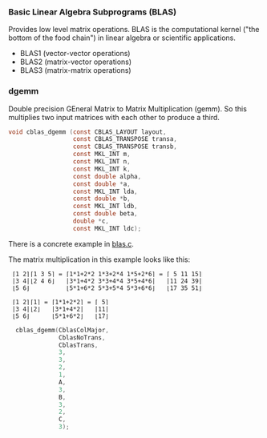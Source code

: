 ### Basic Linear Algebra Subprograms (BLAS)
Provides low level matrix operations.
BLAS is the computational kernel ("the bottom of the food chain") in linear
algebra or scientific applications. 

* BLAS1 (vector-vector operations)
* BLAS2 (matrix-vector operations)
* BLAS3 (matrix-matrix operations)


### dgemm
Double precision GEneral Matrix to Matrix Multiplication (gemm).
So this multiplies two input matrices with each other to produce a third.

```c
void cblas_dgemm (const CBLAS_LAYOUT layout,
                  const CBLAS_TRANSPOSE transa,
                  const CBLAS_TRANSPOSE transb,
                  const MKL_INT m,
                  const MKL_INT n,
                  const MKL_INT k,
                  const double alpha,
                  const double *a,
                  const MKL_INT lda,
                  const double *b,
                  const MKL_INT ldb,
                  const double beta,
                  double *c,
                  const MKL_INT ldc);
```

There is a concrete example in [blas.c](../src/blas.c).

The matrix multiplication in this example looks like this:
```
 ⌈1 2⌉⌈1 3 5⌉ = ⌈1*1+2*2 1*3+2*4 1*5+2*6⌉ = ⌈ 5 11 15⌉                                               
 |3 4|⌊2 4 6⌋   |3*1+4*2 3*3+4*4 3*5+4*6|   |11 24 39|
 ⌊5 6⌋          ⌊5*1+6*2 5*3+5*4 5*3+6*6⌋   ⌊17 35 51⌋

 ⌈1 2⌉⌈1⌉ = ⌈1*1+2*2⌉ = ⌈ 5⌉                                               
 |3 4|⌊2⌋   |3*1+4*2|   |11|
 ⌊5 6⌋      ⌊5*1+6*2⌋   ⌊17⌋
```

```c
  cblas_dgemm(CblasColMajor,
              CblasNoTrans,
              CblasTrans, 
              3,
              3,
              2,
              1,
              A,
              3,
              B,
              3,
              2,
              C,
              3);
```
